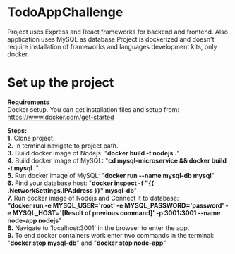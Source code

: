 # TodoAppChallenge

Project uses Express and React frameworks for backend and frontend. Also application uses MySQL as database.Project is dockerized
and doesn't require installation of frameworks and languages development kits, only docker.

# Set up the project

<b>Requirements</b></br>
Docker setup. You can get installation files and setup from: <a>https://www.docker.com/get-started</a></br>

<b>Steps: </b></br>
<b>1.</b> Clone project.</br>
<b>2.</b> In terminal navigate to project path.</br>
<b>3.</b> Build docker image of Nodejs: "<b>docker build -t nodejs .</b>"</br>
<b>4.</b> Build docker image of MySQL: "<b>cd mysql-microservice && docker build -t mysql .</b>"</br>
<b>5.</b> Run docker image of MySQL: "<b>docker run --name mysql-db mysql</b>"</br>
<b>6.</b> Find your database host: "<b>docker inspect -f "{{ .NetworkSettings.IPAddress }}" mysql-db</b>"</br>
<b>7.</b> Run docker image of Nodejs and Connect it to database:</br>
<b>"docker run -e MYSQL_USER='root' -e MYSQL_PASSWORD='password' -e MYSQL_HOST='[Result of previous command]' -p 3001:3001  --name node-app nodejs</b>"</br>
<b>8.</b> Navigate to 'localhost:3001' in the browser to enter the app.</br>
<b>9.</b> To end docker containers work enter two commands in the terminal: "<b>docker stop mysql-db</b>" and "<b>docker stop  node-app</b>"
